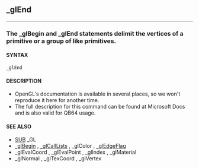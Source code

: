 ## _glEnd
---

### The _glBegin and _glEnd statements delimit the vertices of a primitive or a group of like primitives.

#### SYNTAX

`_glEnd`

#### DESCRIPTION
* OpenGL's documentation is available in several places, so we won't reproduce it here for another time.
* The full description for this command can be found at Microsoft Docs and is also valid for QB64 usage.


#### SEE ALSO
* [SUB](./SUB.md) _GL
* [_glBegin](./_glBegin.md) , [_glCallLists](./_glCallLists.md) , _glColor , [_glEdgeFlag](./_glEdgeFlag.md)
* _glEvalCoord , _glEvalPoint , _glIndex , _glMaterial
* _glNormal , _glTexCoord , _glVertex
